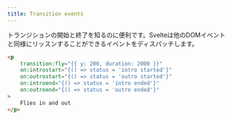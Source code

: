 ```yaml
---
title: Transition events
---
```


トランジションの開始と終了を知るのに便利です。Svelteは他のDOMイベントと同様にリッスンすることができるイベントをディスパッチします。

```html
<p
	transition:fly="{{ y: 200, duration: 2000 }}"
	on:introstart="{() => status = 'intro started'}"
	on:outrostart="{() => status = 'outro started'}"
	on:introend="{() => status = 'intro ended'}"
	on:outroend="{() => status = 'outro ended'}"
>
	Flies in and out
</p>
```